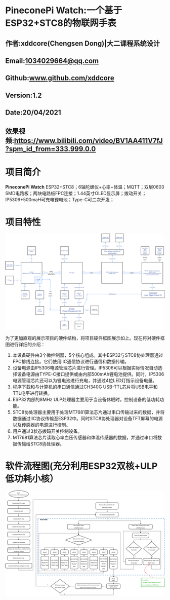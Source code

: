# PineconePi Watch:一个基于ESP32+STC8的物联网手表
## 作者:xddcore(Chengsen Dong)|大二课程系统设计
## Email:1034029664@qq.com
## Github:www.github.com/xddcore
## Version:1.2
## Date:20/04/2021
## 效果视频:https://www.bilibili.com/video/BV1AA411V7fJ?spm_id_from=333.999.0.0

# 项目简介
**PineconePi Watch** ESP32+STC8；6轴陀螺仪+心率+体温；MQTT；双层0603 SMD电路板；两块电路板FPC连接；1.44英寸OLED显示屏；拨动开关；IP5306+500maH可充电锂电池；Type-C可二次开发；

# 项目特性
![项目硬件框图](./img/watch-hardware.png)

为了更加直观的展示项目的硬件结构，将项目硬件框图展示如上。现在将对硬件框图进行详细的介绍：
1.	本设备硬件由3个微控制器，5个核心组成。其中ESP32与STC8协处理器通过FPC排线连接。它们使用IIC通信协议进行通信和数据传输。
2.	设备电源由IP5306电源管理芯片进行管理。IP5306可以根据实际情况自动选择设备电源由TYPE-C接口提供或由内部500mAh锂电池提供。同时，IP5306电源管理芯片还可以为锂电池进行充电，并通过4位LED灯指示设备电量。
3.	程序下载和与计算机的串口通信通过CH340G USB-TTL芯片将USB电平和TTL电平进行转换。
4.	ESP32内部的8MHz ULP处理器主要用于当设备休眠时，控制设备的低功耗功能。
5.	STC8协处理器主要用于处理MT7681算法芯片通过串口传输过来的数据，并将数据通过IIC协议传输至ESP32中。同时STC8协处理器对设备TFT屏幕的电源以及传感器的电源进行控制。
6.	用户通过3状态拨码开关控制设备。
7.	MT7681算法芯片读取心率血压传感器和体温传感器的数据，并通过串口将数据传输给STC8协处理器。

# 软件流程图(充分利用ESP32双核+ULP低功耗小核）

![软件流程图](./img/watch-software.png)
